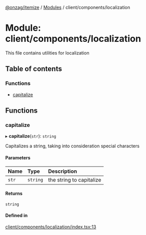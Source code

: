 [@onzag/itemize](../README.md) / [Modules](../modules.md) / client/components/localization

# Module: client/components/localization

This file contains utilities for localization

## Table of contents

### Functions

- [capitalize](client_components_localization.md#capitalize)

## Functions

### capitalize

▸ **capitalize**(`str`): `string`

Capitalizes a string, taking into consideration special characters

#### Parameters

| Name | Type | Description |
| :------ | :------ | :------ |
| `str` | `string` | the string to capitalize |

#### Returns

`string`

#### Defined in

[client/components/localization/index.tsx:13](https://github.com/onzag/itemize/blob/59702dd5/client/components/localization/index.tsx#L13)
